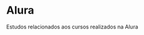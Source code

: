 # Alura                 
Estudos relacionados aos cursos realizados na Alura         
   
 


















